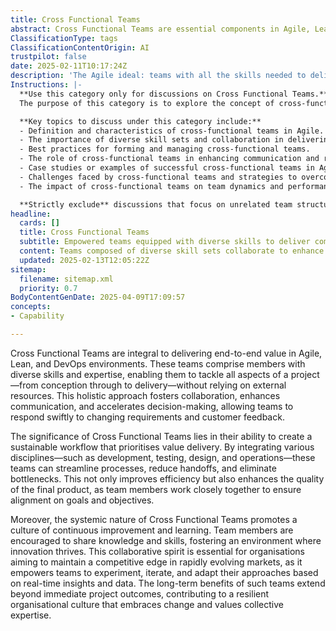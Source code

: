 ```yaml
---
title: Cross Functional Teams
abstract: Cross Functional Teams are essential components in Agile, Lean, and DevOps frameworks, designed to deliver comprehensive value throughout the project lifecycle, from initial conception to final delivery. These teams consist of individuals with varied skills and expertise, enabling them to independently manage all project facets without external dependencies. This integrated approach enhances collaboration and communication, facilitating quicker decision-making and responsiveness to evolving requirements and customer feedback. The importance of Cross Functional Teams lies in their capacity to establish a sustainable workflow focused on value delivery by merging different disciplines—such as development, testing, design, and operations—thereby streamlining processes, minimising handoffs, and reducing bottlenecks. This not only boosts efficiency but also improves product quality, as team members collaborate closely to align on objectives. Additionally, the systemic nature of these teams fosters a culture of continuous improvement and knowledge sharing, creating an environment conducive to innovation. This collaborative ethos is vital for organisations seeking to maintain a competitive advantage in fast-changing markets, empowering teams to experiment and adapt based on real-time insights. Ultimately, the long-term advantages of Cross Functional Teams extend beyond immediate project results, contributing to a resilient organisational culture that embraces change and values collective expertise.
ClassificationType: tags
ClassificationContentOrigin: AI
trustpilot: false
date: 2025-02-11T10:17:24Z
description: 'The Agile ideal: teams with all the skills needed to deliver end-to-end value.'
Instructions: |-
  **Use this category only for discussions on Cross Functional Teams.**  
  The purpose of this category is to explore the concept of cross-functional teams within Agile methodologies, focusing on their structure, benefits, and role in delivering end-to-end value. Cross-functional teams are composed of members with diverse skills and expertise, enabling them to collaborate effectively and respond to complex challenges in a holistic manner.

  **Key topics to discuss under this category include:**
  - Definition and characteristics of cross-functional teams in Agile.
  - The importance of diverse skill sets and collaboration in delivering value.
  - Best practices for forming and managing cross-functional teams.
  - The role of cross-functional teams in enhancing communication and reducing silos.
  - Case studies or examples of successful cross-functional teams in Agile environments.
  - Challenges faced by cross-functional teams and strategies to overcome them.
  - The impact of cross-functional teams on team dynamics and performance.

  **Strictly exclude** discussions that focus on unrelated team structures, such as functional teams, or misinterpretations of Agile principles that do not align with the core philosophy of cross-functional collaboration.
headline:
  cards: []
  title: Cross Functional Teams
  subtitle: Empowered teams equipped with diverse skills to deliver comprehensive solutions and drive continuous improvement across projects.
  content: Teams composed of diverse skill sets collaborate to enhance problem-solving and innovation, ensuring seamless delivery of value. Posts should explore team dynamics, communication strategies, roles and responsibilities, and methods for fostering a culture of continuous improvement and adaptability in complex environments.
  updated: 2025-02-13T12:05:22Z
sitemap:
  filename: sitemap.xml
  priority: 0.7
BodyContentGenDate: 2025-04-09T17:09:57
concepts:
- Capability

---
```

Cross Functional Teams are integral to delivering end-to-end value in Agile, Lean, and DevOps environments. These teams comprise members with diverse skills and expertise, enabling them to tackle all aspects of a project—from conception through to delivery—without relying on external resources. This holistic approach fosters collaboration, enhances communication, and accelerates decision-making, allowing teams to respond swiftly to changing requirements and customer feedback.

The significance of Cross Functional Teams lies in their ability to create a sustainable workflow that prioritises value delivery. By integrating various disciplines—such as development, testing, design, and operations—these teams can streamline processes, reduce handoffs, and eliminate bottlenecks. This not only improves efficiency but also enhances the quality of the final product, as team members work closely together to ensure alignment on goals and objectives.

Moreover, the systemic nature of Cross Functional Teams promotes a culture of continuous improvement and learning. Team members are encouraged to share knowledge and skills, fostering an environment where innovation thrives. This collaborative spirit is essential for organisations aiming to maintain a competitive edge in rapidly evolving markets, as it empowers teams to experiment, iterate, and adapt their approaches based on real-time insights and data. The long-term benefits of such teams extend beyond immediate project outcomes, contributing to a resilient organisational culture that embraces change and values collective expertise.
